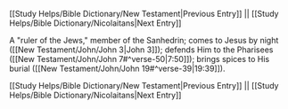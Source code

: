 [[Study Helps/Bible Dictionary/New Testament|Previous Entry]]  ||  [[Study Helps/Bible Dictionary/Nicolaitans|Next Entry]]

 A "ruler of the Jews," member of the Sanhedrin; comes to Jesus by night ([[New Testament/John/John 3|John 3]]); defends Him to the Pharisees ([[New Testament/John/John 7#^verse-50|7:50]]); brings spices to His burial ([[New Testament/John/John 19#^verse-39|19:39]]).

[[Study Helps/Bible Dictionary/New Testament|Previous Entry]]  ||  [[Study Helps/Bible Dictionary/Nicolaitans|Next Entry]]